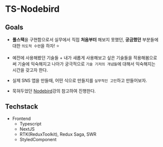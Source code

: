 # TS-Nodebird

## Goals

- **풀스택**을 구현함으로서 실무에서 직접 **처음부터** 해보지 못했던, **궁금했던** 부분들에 대한 `의도적 수련`을 하자! ⭐️

- 예전에 사용해봤던 기술들 + 내가 새롭게 사용해보고 싶은 기술들을 적용해봄으로써 기술에 익숙해지고 나아가 궁극적으로 `기술 기저의 개념들`에 대해서 익숙해지는 시간을 갖고자 한다.

- 실제 SNS 앱을 만들때, 어떤 식으로 만들지를 `실무적인 고민`하고 만들어보자.

- 묵혀두었던 [Nodebird](https://www.inflearn.com/course/%EB%85%B8%EB%93%9C%EB%B2%84%EB%93%9C-%EB%A6%AC%EC%95%A1%ED%8A%B8-%EB%A6%AC%EB%89%B4%EC%96%BC)강의 참고하여 진행한다.

## Techstack

- Frontend
  - Typescript
  - NextJS
  - RTK(ReduxToolkit), Redux Saga, SWR
  - StyledComponent
